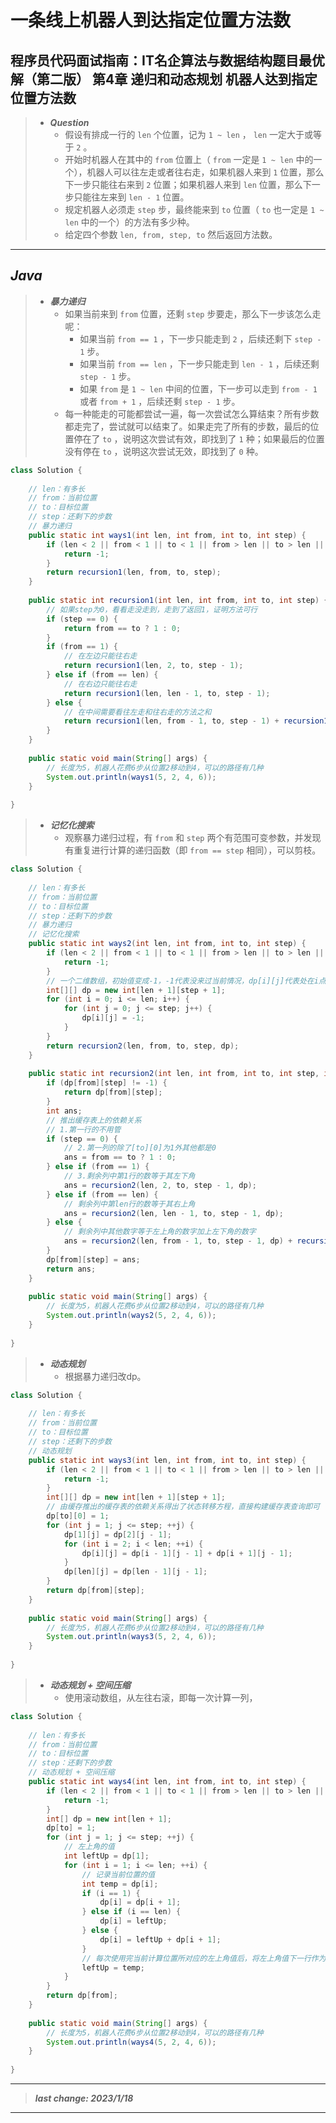# 一条线上机器人到达指定位置方法数

## 程序员代码面试指南：IT名企算法与数据结构题目最优解（第二版） 第4章 递归和动态规划 机器人达到指定位置方法数

> - ***Question***
>   - 假设有排成一行的 `len` 个位置，记为 `1 ~ len` ， `len` 一定大于或等于 `2` 。
>   - 开始时机器人在其中的 `from` 位置上（ `from` 一定是 `1 ~ len` 中的一个），机器人可以往左走或者往右走，如果机器人来到 `1` 位置，那么下一步只能往右来到 `2` 位置；如果机器人来到 `len` 位置，那么下一步只能往左来到 `len - 1` 位置。
>   - 规定机器人必须走 `step` 步，最终能来到 `to` 位置（ `to` 也一定是 `1 ~ len` 中的一个）的方法有多少种。
>   - 给定四个参数 `len, from, step, to` 然后返回方法数。

---

## *Java*

> - ***暴力递归***
>   - 如果当前来到 `from` 位置，还剩 `step` 步要走，那么下一步该怎么走呢：
>     - 如果当前 `from == 1` ，下一步只能走到 `2` ，后续还剩下 `step - 1` 步。
>     - 如果当前 `from == len` ，下一步只能走到 `len - 1` ，后续还剩 `step - 1` 步。
>     - 如果 `from` 是 `1 ~ len` 中间的位置，下一步可以走到 `from - 1` 或者 `from + 1` ，后续还剩 `step - 1` 步。
>   - 每一种能走的可能都尝试一遍，每一次尝试怎么算结束？所有步数都走完了，尝试就可以结束了。如果走完了所有的步数，最后的位置停在了 `to` ，说明这次尝试有效，即找到了 `1` 种；如果最后的位置没有停在 `to` ，说明这次尝试无效，即找到了 `0` 种。

```java
class Solution {
    
    // len：有多长
    // from：当前位置
    // to：目标位置
    // step：还剩下的步数
    // 暴力递归
    public static int ways1(int len, int from, int to, int step) {
        if (len < 2 || from < 1 || to < 1 || from > len || to > len || step < 1) {
            return -1;
        }
        return recursion1(len, from, to, step);
    }
    
    public static int recursion1(int len, int from, int to, int step) {
        // 如果step为0，看看走没走到，走到了返回1，证明方法可行
        if (step == 0) {
            return from == to ? 1 : 0;
        }
        if (from == 1) {
            // 在左边只能往右走
            return recursion1(len, 2, to, step - 1);
        } else if (from == len) {
            // 在右边只能往右走
            return recursion1(len, len - 1, to, step - 1);
        } else {
            // 在中间需要看往左走和往右走的方法之和
            return recursion1(len, from - 1, to, step - 1) + recursion1(len, from + 1, to, step - 1);
        }
    }
    
    public static void main(String[] args) {
        // 长度为5，机器人花费6步从位置2移动到4，可以的路径有几种
        System.out.println(ways1(5, 2, 4, 6));
    }
    
}
```

> - ***记忆化搜索***
>   - 观察暴力递归过程，有 `from` 和 `step` 两个有范围可变参数，并发现有重复进行计算的递归函数（即 `from == step` 相同），可以剪枝。

```java
class Solution {
    
    // len：有多长
    // from：当前位置
    // to：目标位置
    // step：还剩下的步数
    // 暴力递归
    // 记忆化搜索
    public static int ways2(int len, int from, int to, int step) {
        if (len < 2 || from < 1 || to < 1 || from > len || to > len || step < 1) {
            return -1;
        }
        // 一个二维数组，初始值变成-1，-1代表没来过当前情况，dp[i][j]代表处在i点还剩j步到达to的方法有多少种
        int[][] dp = new int[len + 1][step + 1];
        for (int i = 0; i <= len; i++) {
            for (int j = 0; j <= step; j++) {
                dp[i][j] = -1;
            }
        }
        return recursion2(len, from, to, step, dp);
    }
    
    public static int recursion2(int len, int from, int to, int step, int[][] dp) {
        if (dp[from][step] != -1) {
            return dp[from][step];
        }
        int ans;
        // 推出缓存表上的依赖关系
        // 1.第一行的不用管
        if (step == 0) {
            // 2.第一列的除了[to][0]为1外其他都是0
            ans = from == to ? 1 : 0;
        } else if (from == 1) {
            // 3.剩余列中第1行的数等于其左下角
            ans = recursion2(len, 2, to, step - 1, dp);
        } else if (from == len) {
            // 剩余列中第len行的数等于其右上角
            ans = recursion2(len, len - 1, to, step - 1, dp);
        } else {
            // 剩余列中其他数字等于左上角的数字加上左下角的数字
            ans = recursion2(len, from - 1, to, step - 1, dp) + recursion2(len, from + 1, to, step - 1, dp);
        }
        dp[from][step] = ans;
        return ans;
    }
    
    public static void main(String[] args) {
        // 长度为5，机器人花费6步从位置2移动到4，可以的路径有几种
        System.out.println(ways2(5, 2, 4, 6));
    }
    
}
```

> - ***动态规划***
>   - 根据暴力递归改dp。

```java
class Solution {
    
    // len：有多长
    // from：当前位置
    // to：目标位置
    // step：还剩下的步数   
    // 动态规划
    public static int ways3(int len, int from, int to, int step) {
        if (len < 2 || from < 1 || to < 1 || from > len || to > len || step < 1) {
            return -1;
        }
        int[][] dp = new int[len + 1][step + 1];
        // 由缓存推出的缓存表的依赖关系得出了状态转移方程，直接构建缓存表查询即可
        dp[to][0] = 1;
        for (int j = 1; j <= step; ++j) {
            dp[1][j] = dp[2][j - 1];
            for (int i = 2; i < len; ++i) {
                dp[i][j] = dp[i - 1][j - 1] + dp[i + 1][j - 1];
            }
            dp[len][j] = dp[len - 1][j - 1];
        }
        return dp[from][step];
    }
    
    public static void main(String[] args) {
        // 长度为5，机器人花费6步从位置2移动到4，可以的路径有几种
        System.out.println(ways3(5, 2, 4, 6));
    }
    
}
```

> - ***动态规划 + 空间压缩***
>   - 使用滚动数组，从左往右滚，即每一次计算一列，

```java
class Solution {
    
    // len：有多长
    // from：当前位置
    // to：目标位置
    // step：还剩下的步数
    // 动态规划 + 空间压缩
    public static int ways4(int len, int from, int to, int step) {
        if (len < 2 || from < 1 || to < 1 || from > len || to > len || step < 1) {
            return -1;
        }
        int[] dp = new int[len + 1];
        dp[to] = 1;
        for (int j = 1; j <= step; ++j) {
            // 左上角的值
            int leftUp = dp[1];
            for (int i = 1; i <= len; ++i) {
                // 记录当前位置的值
                int temp = dp[i];
                if (i == 1) {
                    dp[i] = dp[i + 1];
                } else if (i == len) {
                    dp[i] = leftUp;
                } else {
                    dp[i] = leftUp + dp[i + 1];
                }
                // 每次使用完当前计算位置所对应的左上角值后，将左上角值下一行作为新的左上角，即和当前计算位置同一行当前一列。
                leftUp = temp;
            }
        }
        return dp[from];
    }
    
    public static void main(String[] args) {
        // 长度为5，机器人花费6步从位置2移动到4，可以的路径有几种
        System.out.println(ways4(5, 2, 4, 6));
    }
    
}
```

---

> ***last change: 2023/1/18***

---
